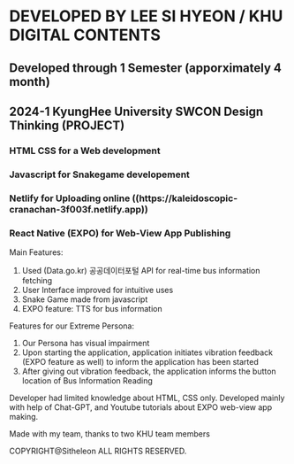 <h1> DEVELOPED BY LEE SI HYEON / KHU DIGITAL CONTENTS </h1>
<h2> Developed through 1 Semester (apporximately 4 month)</h2>
<h2> 2024-1 KyungHee University SWCON Design Thinking (PROJECT) </h2>

<PORTFOLIO>

<h3> HTML CSS for a Web development</h3>


<h3>Javascript for Snakegame developement</h3>

<h3>Netlify for Uploading online ((https://kaleidoscopic-cranachan-3f003f.netlify.app)) </h3>

<h3>React Native (EXPO) for Web-View App Publishing</h3>


Main Features:
1. Used (Data.go.kr) 공공데이터포털 API for real-time bus information fetching
2. User Interface improved for intuitive uses
3. Snake Game made from javascript
4. EXPO feature: TTS for bus information

Features for our Extreme Persona:
1. Our Persona has visual impairment
2. Upon starting the application, application initiates vibration feedback (EXPO feature as well) to inform the application has been started
3. After giving out vibration feedback, the application informs the button location of Bus Information Reading


Developer had limited knowledge about HTML, CSS only. Developed mainly with help of Chat-GPT, and Youtube tutorials about EXPO web-view app making.


Made with my team, thanks to two KHU team members

COPYRIGHT@Sitheleon ALL RIGHTS RESERVED.
